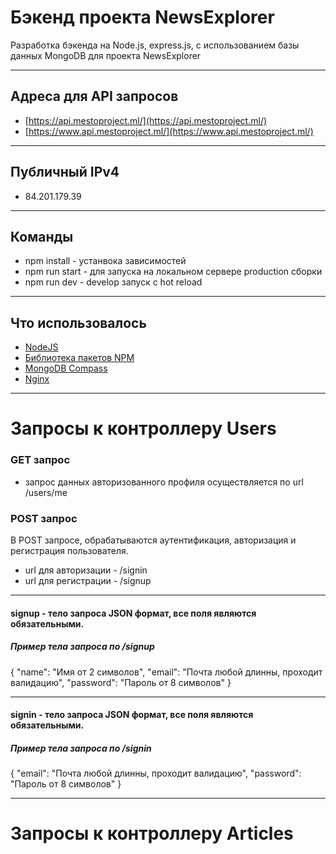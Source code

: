 # Бэкенд проекта NewsExplorer

Разработка бэкенда на Node.js, express.js, с использованием базы данных MongoDB для проекта NewsExplorer
____

## Адреса для API запросов 

- [https://api.mestoproject.ml/](https://api.mestoproject.ml/)
- [https://www.api.mestoproject.ml/](https://www.api.mestoproject.ml/)
____
## Публичный IPv4

- 84.201.179.39
____

## Команды

- npm install - устанвока зависимостей
- npm run start - для запуска на локальном сервере production сборки
- npm run dev - develop запуск с hot reload

____

## Что использовалось

- [NodeJS](https://nodejs.org/en/)
- [Библиотека пакетов NPM](https://nodejs.org/en/download/)
- [MongoDB Compass](https://www.mongodb.com/products/compass)
- [Nginx](https://www.nginx.com/)
____

# Запросы к контроллеру Users

### GET запрос

- запрос данных авторизованного профиля осуществляется по url /users/me

### POST запрос

В POST запросе, обрабатываются аутентификация, авторизация и регистрация пользователя. 

- url для авторизации - /signin
- url для регистрации - /signup
____
#### signup - тело запроса JSON формат, все поля являются обязательными.
##### Пример тела запроса по /signup
{
  "name": "Имя от 2 символов", 
  "email": "Почта любой длинны, проходит валидацию",
  "password": "Пароль от 8 символов"
}
____
#### signin - тело запроса JSON формат, все поля являются обязательными.
##### Пример тела запроса по /signin
{
  "email": "Почта любой длинны, проходит валидацию",
  "password": "Пароль от 8 символов"
}
____

# Запросы к контроллеру Articles

